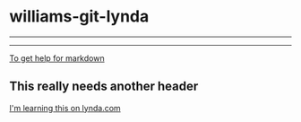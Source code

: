 # williams-git-lynda
------------
------------

[To get help for markdown](https://help.github.com/articles/basic-writing-and-formatting-syntax/#headings)

## This really needs another header
[I'm learning this on lynda.com](https://www.lynda.com)
